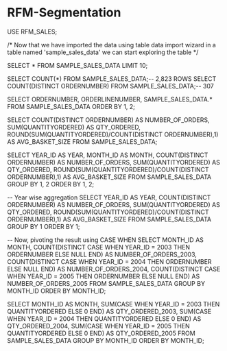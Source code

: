 # RFM-Segmentation

USE RFM_SALES;

/* Now that we have imported the data using table data import wizard in a table named 'sample_sales_data'
 we can start exploring the table */
 
 SELECT * FROM SAMPLE_SALES_DATA LIMIT 10;
 
SELECT COUNT(*) FROM SAMPLE_SALES_DATA;-- 2,823 ROWS
SELECT COUNT(DISTINCT ORDERNUMBER) FROM SAMPLE_SALES_DATA;-- 307

SELECT 
	ORDERNUMBER,
    ORDERLINENUMBER,
    SAMPLE_SALES_DATA.*
FROM SAMPLE_SALES_DATA
ORDER BY 1, 2;

SELECT 
	COUNT(DISTINCT ORDERNUMBER) AS NUMBER_OF_ORDERS,
    SUM(QUANTITYORDERED) AS QTY_ORDERED,
    ROUND(SUM(QUANTITYORDERED)/COUNT(DISTINCT ORDERNUMBER),1) AS AVG_BASKET_SIZE
FROM SAMPLE_SALES_DATA; 


SELECT 
	YEAR_ID AS YEAR,
    MONTH_ID AS MONTH,
	COUNT(DISTINCT ORDERNUMBER) AS NUMBER_OF_ORDERS,
    SUM(QUANTITYORDERED) AS QTY_ORDERED,
    ROUND(SUM(QUANTITYORDERED)/COUNT(DISTINCT ORDERNUMBER),1) AS AVG_BASKET_SIZE
FROM SAMPLE_SALES_DATA
GROUP BY 1, 2
ORDER BY 1, 2; 

-- Year wise aggregation
SELECT 
	YEAR_ID AS YEAR,
	COUNT(DISTINCT ORDERNUMBER) AS NUMBER_OF_ORDERS,
    SUM(QUANTITYORDERED) AS QTY_ORDERED,
    ROUND(SUM(QUANTITYORDERED)/COUNT(DISTINCT ORDERNUMBER),1) AS AVG_BASKET_SIZE
FROM SAMPLE_SALES_DATA
GROUP BY 1
ORDER BY 1; 

-- Now, pivoting the result using CASE WHEN
SELECT 
	MONTH_ID AS MONTH,
	COUNT(DISTINCT CASE WHEN YEAR_ID = 2003 THEN ORDERNUMBER ELSE NULL END) AS NUMBER_OF_ORDERS_2003,
    COUNT(DISTINCT CASE WHEN YEAR_ID = 2004 THEN ORDERNUMBER ELSE NULL END) AS NUMBER_OF_ORDERS_2004,
    COUNT(DISTINCT CASE WHEN YEAR_ID = 2005 THEN ORDERNUMBER ELSE NULL END) AS NUMBER_OF_ORDERS_2005
FROM SAMPLE_SALES_DATA
GROUP BY MONTH_ID
ORDER BY MONTH_ID; 


SELECT 
	MONTH_ID AS MONTH,
	SUM(CASE WHEN YEAR_ID = 2003 THEN QUANTITYORDERED ELSE 0 END) AS QTY_ORDERED_2003,
    SUM(CASE WHEN YEAR_ID = 2004 THEN QUANTITYORDERED ELSE 0 END) AS QTY_ORDERED_2004,
    SUM(CASE WHEN YEAR_ID = 2005 THEN QUANTITYORDERED ELSE 0 END) AS QTY_ORDERED_2005
FROM SAMPLE_SALES_DATA
GROUP BY MONTH_ID
ORDER BY MONTH_ID; 



